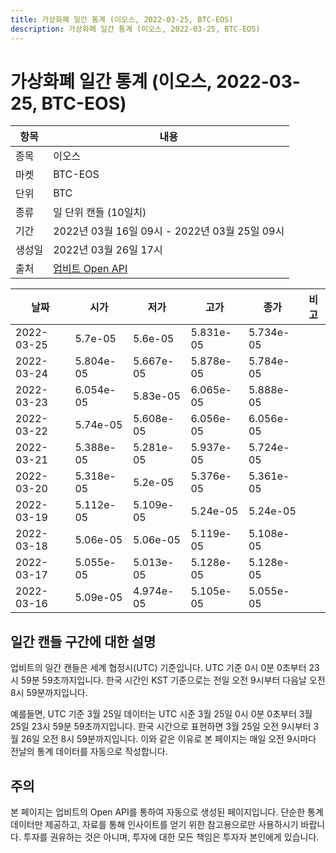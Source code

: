 ```yaml
---
title: 가상화폐 일간 통계 (이오스, 2022-03-25, BTC-EOS)
description: 가상화폐 일간 통계 (이오스, 2022-03-25, BTC-EOS)
---
```



가상화폐 일간 통계 (이오스, 2022-03-25, BTC-EOS)
===

|항목|내용|
|--|--|
|종목|이오스|
|마켓|BTC-EOS|
|단위|BTC|
|종류|일 단위 캔들 (10일치)|
|기간|2022년 03월 16일 09시 - 2022년 03월 25일 09시|
|생성일|2022년 03월 26일 17시|
|출처|[업비트 Open API](https://docs.upbit.com)|


|날짜|시가|저가|고가|종가|비고|
|--|--|--|--|--|--|
|2022-03-25|5.7e-05|5.6e-05|5.831e-05|5.734e-05|    |
|2022-03-24|5.804e-05|5.667e-05|5.878e-05|5.784e-05|    |
|2022-03-23|6.054e-05|5.83e-05|6.065e-05|5.888e-05|    |
|2022-03-22|5.74e-05|5.608e-05|6.056e-05|6.056e-05|    |
|2022-03-21|5.388e-05|5.281e-05|5.937e-05|5.724e-05|    |
|2022-03-20|5.318e-05|5.2e-05|5.376e-05|5.361e-05|    |
|2022-03-19|5.112e-05|5.109e-05|5.24e-05|5.24e-05|    |
|2022-03-18|5.06e-05|5.06e-05|5.119e-05|5.108e-05|    |
|2022-03-17|5.055e-05|5.013e-05|5.128e-05|5.128e-05|    |
|2022-03-16|5.09e-05|4.974e-05|5.105e-05|5.055e-05|    |


일간 캔들 구간에 대한 설명
---


업비트의 일간 캔들은 세계 협정시(UTC) 기준입니다. 
UTC 기준 0시 0분 0초부터 23시 59분 59초까지입니다. 
한국 시간인 KST 기준으로는 전일 오전 9시부터 다음날 오전 8시 59분까지입니다. 


예를들면, UTC 기준 3월 25일 데이터는 UTC 시준 3월 25일 0시 0분 0초부터 3월 25일 23시 59분 59초까지입니다. 
한국 시간으로 표현하면 3월 25일 오전 9시부터 3월 26일 오전 8시 59분까지입니다. 
이와 같은 이유로 본 페이지는 매일 오전 9시마다 전날의 통계 데이터를 자동으로 작성합니다. 


주의
---


본 페이지는 업비트의 Open API를 통하여 자동으로 생성된 페이지입니다. 
단순한 통계 데이터만 제공하고, 자료를 통해 인사이트를 얻기 위한 참고용으로만 사용하시기 바랍니다. 
투자를 권유하는 것은 아니며, 투자에 대한 모든 책임은 투자자 본인에게 있습니다. 
